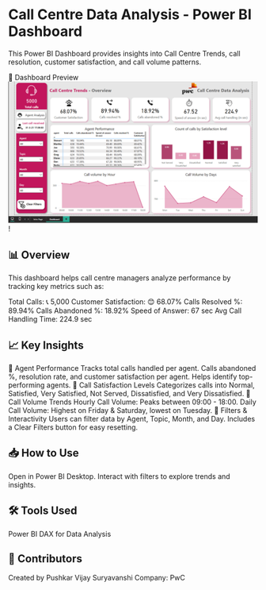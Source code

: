 # Call Centre Data Analysis - Power BI Dashboard
This Power BI Dashboard provides insights into Call Centre Trends, call resolution, customer satisfaction, and call volume patterns.

📌 Dashboard Preview
![Preview](https://github.com/pushkardata/PowerBI/blob/main/Screenshot%202025-02-11%20031735.png)!

## 📊 Overview
This dashboard helps call centre managers analyze performance by tracking key metrics such as:

Total Calls: 📞 5,000
Customer Satisfaction: 😊 68.07%
Calls Resolved %: 89.94%
Calls Abandoned %: 18.92%
Speed of Answer: 67 sec
Avg Call Handling Time: 224.9 sec
## 📈 Key Insights
🔹 Agent Performance
Tracks total calls handled per agent.
Calls abandoned %, resolution rate, and customer satisfaction per agent.
Helps identify top-performing agents.
🔹 Call Satisfaction Levels
Categorizes calls into Normal, Satisfied, Very Satisfied, Not Served, Dissatisfied, and Very Dissatisfied.
🔹 Call Volume Trends
Hourly Call Volume: Peaks between 09:00 - 18:00.
Daily Call Volume: Highest on Friday & Saturday, lowest on Tuesday.
🔹 Filters & Interactivity
Users can filter data by Agent, Topic, Month, and Day.
Includes a Clear Filters button for easy resetting.
## 📥 How to Use
Open in Power BI Desktop.
Interact with filters to explore trends and insights.
## 🛠 Tools Used
Power BI
DAX for Data Analysis

## 📢 Contributors
Created by Pushkar Vijay Suryavanshi
Company: PwC 
